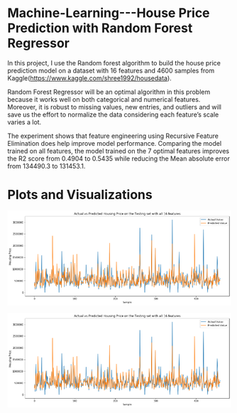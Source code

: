 # Machine-Learning---House Price Prediction with Random Forest Regressor 

In this project, I use the Random forest algorithm to build the house price prediction model on a dataset with 16 features and 4600 samples from Kaggle(https://www.kaggle.com/shree1992/housedata). 

Random Forest Regressor will be an optimal algorithm in this problem because it works well on both categorical and numerical features. Moreover, it is robust to missing values, new entries, and outliers and will save us the effort to normalize the data considering each feature’s scale varies a lot.  

The experiment shows that feature engineering using Recursive Feature Elimination does help improve model performance. Comparing the model trained on all features, the model trained on the 7 optimal features improves the R2 score from 0.4904 to 0.5435 while reducing the Mean absolute error from 134490.3 to 131453.1. 


# Plots and Visualizations

![](https://github.com/JennyYu2017/Feature-Selection-and-Machine-Learning---House-Price-Prediction/blob/master/Plots/Actual%20vs%20Predicted%20Housing%20Price%20on%20the%20Testing%20set%20with%20all%2016%20features.png)

![](https://github.com/JennyYu2017/Feature-Selection-and-Machine-Learning---House-Price-Prediction/blob/master/Plots/Actual%20vs%20Predicted%20Housing%20Price%20on%20the%20Testing%20set%20with%20all%2016%20features.png)
